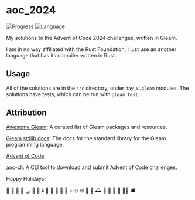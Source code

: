 # aoc_2024

<!-- [![Package Version](https://img.shields.io/hexpm/v/aoc_2024)](https://hex.pm/packages/aoc_2024)
[![Hex Docs](https://img.shields.io/badge/hex-docs-ffaff3)](https://hexdocs.pm/aoc_2024/) -->
![Progress](https://img.shields.io/badge/Progress-2%2F25-ffaff3?style=for-the-badge)
![Language](https://img.shields.io/badge/Language-Gleam_⭐-ffaff3?style=for-the-badge)

My solutions to the Advent of Code 2024 challenges, written in Gleam.

I am in no way affiliated with the Rust Foundation, I just use an another language
that has its compiler written in Rust.

## Usage

All of the solutions are in the `src` directory, under `day_x.gleam` modules.
The solutions have tests, which can be run with `gleam test`.

## Attribution

[Awesome Gleam](https://github.com/gleam-lang/awesome-gleam): A curated list of Gleam packages and resources.

[Gleam stdlib docs](https://hexdocs.pm/gleam_stdlib/): The docs for the standard library for the Gleam programming language.

[Advent of Code](https://adventofcode.com/2024)

[aoc-cli](https://github.com/scarvalhojr/aoc-cli): A CLI tool to download and submit Advent of Code challenges.

Happy Holidays!

 🎄 🎅 🤶 🦌 🛷 🎁 🔔 🕯️ 🧦 🎉 🍪 🥛 🍬 🎶 ⛄ ❄️ 🌟 🌲 🕰️ 🍾 🎂 🤗 🎊 🧑‍🎄 🕊️
